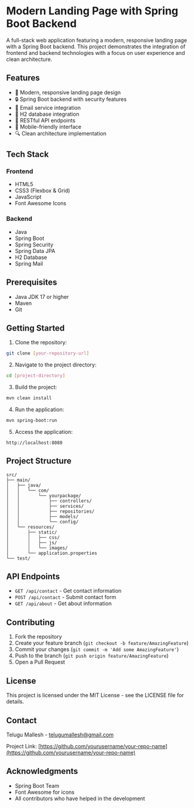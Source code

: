 # Modern Landing Page with Spring Boot Backend

A full-stack web application featuring a modern, responsive landing page with a Spring Boot backend. This project demonstrates the integration of frontend and backend technologies with a focus on user experience and clean architecture.

## Features

- 🎨 Modern, responsive landing page design
- 🔒 Spring Boot backend with security features
- 📧 Email service integration
- 💾 H2 database integration
- 🔄 RESTful API endpoints
- 📱 Mobile-friendly interface
- 🔍 Clean architecture implementation

## Tech Stack

### Frontend
- HTML5
- CSS3 (Flexbox & Grid)
- JavaScript
- Font Awesome Icons

### Backend
- Java
- Spring Boot
- Spring Security
- Spring Data JPA
- H2 Database
- Spring Mail

## Prerequisites

- Java JDK 17 or higher
- Maven
- Git

## Getting Started

1. Clone the repository:
```bash
git clone [your-repository-url]
```

2. Navigate to the project directory:
```bash
cd [project-directory]
```

3. Build the project:
```bash
mvn clean install
```

4. Run the application:
```bash
mvn spring-boot:run
```

5. Access the application:
```
http://localhost:8080
```

## Project Structure

```
src/
├── main/
│   ├── java/
│   │   └── com/
│   │       └── yourpackage/
│   │           ├── controllers/
│   │           ├── services/
│   │           ├── repositories/
│   │           ├── models/
│   │           └── config/
│   └── resources/
│       ├── static/
│       │   ├── css/
│       │   ├── js/
│       │   └── images/
│       └── application.properties
└── test/
```

## API Endpoints

- `GET /api/contact` - Get contact information
- `POST /api/contact` - Submit contact form
- `GET /api/about` - Get about information

## Contributing

1. Fork the repository
2. Create your feature branch (`git checkout -b feature/AmazingFeature`)
3. Commit your changes (`git commit -m 'Add some AmazingFeature'`)
4. Push to the branch (`git push origin feature/AmazingFeature`)
5. Open a Pull Request

## License

This project is licensed under the MIT License - see the LICENSE file for details.

## Contact

Telugu Mallesh - [telugumallesh@gmail.com](mailto:telugumallesh@gmail.com)

Project Link: [https://github.com/yourusername/your-repo-name](https://github.com/yourusername/your-repo-name)

## Acknowledgments

- Spring Boot Team
- Font Awesome for icons
- All contributors who have helped in the development 